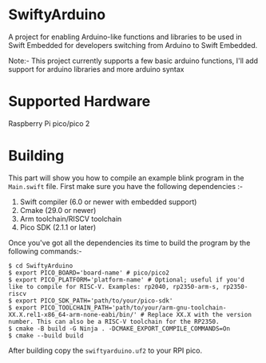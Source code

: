 # SwiftyArduino
A project for enabling Arduino-like functions and libraries to be used in Swift Embedded for developers switching
from Arduino to Swift Embedded.

Note:- This project currently supports a few basic arduino functions, I'll add support for arduino libraries and more 
arduino syntax
# Supported Hardware
Raspberry Pi pico/pico 2
# Building
This part will show you how to compile an example blink program in the ```Main.swift``` file.
First make sure you have the following dependencies :-
1. Swift compiler (6.0 or newer with embedded support)
2. Cmake (29.0 or newer)
3. Arm toolchain/RISCV toolchain
4. Pico SDK (2.1.1 or later)

Once you've got all the dependencies its time to build the program by the following commands:-
``` console
$ cd SwiftyArduino
$ export PICO_BOARD='board-name' # pico/pico2
$ export PICO_PLATFORM='platform-name' # Optional; useful if you'd like to compile for RISC-V. Examples: rp2040, rp2350-arm-s, rp2350-riscv 
$ export PICO_SDK_PATH='path/to/your/pico-sdk'
$ export PICO_TOOLCHAIN_PATH='path/to/your/arm-gnu-toolchain-XX.X.rel1-x86_64-arm-none-eabi/bin/' # Replace XX.X with the version number. This can also be a RISC-V toolchain for the RP2350.
$ cmake -B build -G Ninja . -DCMAKE_EXPORT_COMPILE_COMMANDS=On
$ cmake --build build
```

After building copy the ```swiftyarduino.uf2``` to your RPI pico.
